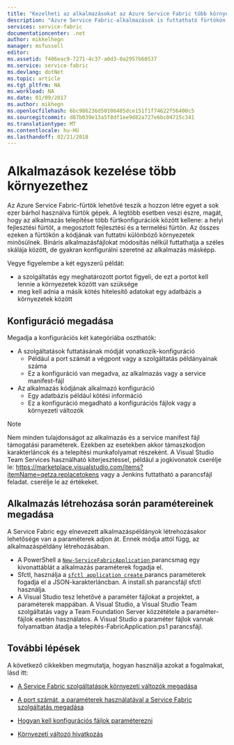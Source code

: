 ```yaml
---
title: "Kezelheti az alkalmazásokat az Azure Service Fabric több környezetek |} Microsoft Docs"
description: "Azure Service Fabric-alkalmazások is futtatható fürtökön tartományt mérete egyik gépről több ezer gép. Bizonyos esetekben érdemes állítsa be az alkalmazását eltérően ezeket változatos környezetekben. Ez a cikk bemutatja, hogyan adhat környezet egy másik alkalmazás paramétereit."
services: service-fabric
documentationcenter: .net
author: mikkelhegn
manager: msfussell
editor: 
ms.assetid: f406eac9-7271-4c37-a0d3-0a2957b60537
ms.service: service-fabric
ms.devlang: dotNet
ms.topic: article
ms.tgt_pltfrm: NA
ms.workload: NA
ms.date: 01/09/2017
ms.author: mikhegn
ms.openlocfilehash: 6bc986236d50106485dce151f1f74622f56400c5
ms.sourcegitcommit: d87b039e13a5f8df1ee9d82a727e6bc04715c341
ms.translationtype: MT
ms.contentlocale: hu-HU
ms.lasthandoff: 02/21/2018
---
```

# <a name="manage-applications-for-multiple-environments"></a>Alkalmazások kezelése több környezethez

Az Azure Service Fabric-fürtök lehetővé teszik a hozzon létre egyet a sok ezer bárhol használva fürtök gépek. A legtöbb esetben veszi észre, magát, hogy az alkalmazás telepítése több fürtkonfigurációk között kellene: a helyi fejlesztési fürtöt, a megosztott fejlesztési és a termelési fürtön. Az összes ezeken a fürtökön a kódjának van futtatni különböző környezetek minősülnek. Bináris alkalmazásfájlokat módosítás nélkül futtathatja a széles skálája között, de gyakran konfigurálni szeretné az alkalmazás másképp.

Vegye figyelembe a két egyszerű példát:
  - a szolgáltatás egy meghatározott portot figyeli, de ezt a portot kell lennie a környezetek között van szüksége
  - meg kell adnia a másik kötés hitelesítő adatokat egy adatbázis a környezetek között

## <a name="specifying-configuration"></a>Konfiguráció megadása

Megadja a konfigurációs két kategóriába oszthatók:

- A szolgáltatások futtatásának módját vonatkozik-konfiguráció
  - Például a port számát a végpont vagy a szolgáltatás példányainak száma
  - Ez a konfiguráció van megadva, az alkalmazás vagy a service manifest-fájl
- Az alkalmazás kódjának alkalmazó konfiguráció
  - Egy adatbázis például kötési információ
  - Ez a konfiguráció megadható a konfigurációs fájlok vagy a környezeti változók

> [!NOTE]
> Nem minden tulajdonságot az alkalmazás és a service manifest fájl támogatási paraméterek.
> Ezekben az esetekben akkor támaszkodjon karakterláncok és a telepítési munkafolyamat részeként. A Visual Studio Team Services használható kiterjesztéssel, például a jogkivonatok cserélje le: https://marketplace.visualstudio.com/items?itemName=qetza.replacetokens vagy a Jenkins futtatható a parancsfájl feladat. cserélje le az értékeket.
>

## <a name="specifying-parameters-during-application-creation"></a>Alkalmazás létrehozása során paramétereinek megadása

A Service Fabric egy elnevezett alkalmazáspéldányok létrehozásakor lehetősége van a paraméterek adjon át. Ennek módja attól függ, az alkalmazáspéldány létrehozásában.

  - A PowerShell a [ `New-ServiceFabricApplication` ](https://docs.microsoft.com/en-us/powershell/module/servicefabric/new-servicefabricapplication?view=azureservicefabricps) parancsmag egy kivonattáblát a alkalmazás paraméterek fogadja el.
  - Sfctl, használja a [ `sfctl application create` ](https://docs.microsoft.com/en-us/azure/service-fabric/service-fabric-sfctl-application#sfctl-application-create) parancs paraméterek fogadja el a JSON-karakterláncban. A install.sh parancsfájl sfctl használja.
  - A Visual Studio tesz lehetővé a paraméter fájlokat a projektet, a paraméterek mappában. A Visual Studio, a Visual Studio Team szolgáltatás vagy a Team Foundation Server közzététele a paraméter-fájlok esetén használatos. A Visual Studio a paraméter fájlok vannak folyamatban átadja a telepítés-FabricApplication.ps1 parancsfájl.

## <a name="next-steps"></a>További lépések
A következő cikkekben megmutatja, hogyan használja azokat a fogalmakat, lásd itt:

- [A Service Fabric szolgáltatások környezeti változók megadása](service-fabric-how-to-specify-environment-variables.md)
- [A port számát, a paraméterek használatával a Service Fabric szolgáltatás megadása](service-fabric-how-to-specify-port-number-using-parameters.md)
- [Hogyan kell konfigurációs fájlok paraméterezni](service-fabric-how-to-parameterize-configuration-files.md)

- [Környezeti változó hivatkozás](service-fabric-environment-variables-reference.md)
